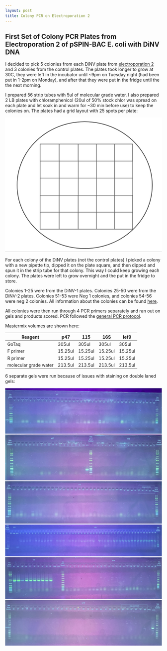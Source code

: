 ```yaml
---
layout: post
title: Colony PCR on Electroporation 2 
---
```


## First Set of Colony PCR  Plates from Electroporation 2 of pSPIN-BAC E. coli with DiNV DNA 

I decided to pick 5 colonies from each DiNV plate from [electroporation 2](https://meschedl.github.io/Unckless-Lab-Notebook-Maggie/2024/02/05/electro-DiNV-DNA-2.html) and 3 colonies from the control plates. The plates took longer to grow at 30C, they were left in the incubator until ~9pm on Tuesday night (had been put in 1-2pm on Monday), and after that they were put in the fridge until the the next morning. 

I prepared 56 strip tubes with 5ul of molecular grade water. I also prepared 2 LB plates with chloramphenicol (20ul of 50% stock chlor was spread on each plate and let soak in and warm for ~30 min before use) to keep the colonies on. The plates had a grid layout with 25 spots per plate:

![](https://raw.githubusercontent.com/meschedl/Unckless-Lab-Notebook-Maggie/master/images/plate_square.png)

For each colony of the DiNV plates (not the control plates) I picked a colony with a new pipette tip, dipped it on the plate square, and then dipped and spun it in the strip tube for that colony. This way I could keep growing each colony. The plates were left to grow overnight and the put in the fridge to store. 

Colonies 1-25 were from the DiNV-1 plates. Colonies 25-50 were from the DiNV-2 plates. Colonies 51-53 were Neg 1 colonies, and colonies 54-56 were neg 2 colonies. All information about the colonies can be found [here](https://docs.google.com/spreadsheets/d/10bIOcGiGOEq-CnrpFV6pnzy-1kQTJCmN1zR0gOnc1EM/edit#gid=0). 

All colonies were then run through 4 PCR primers separately and ran out on gels and products scored. PCR followed the [general PCR protocol](https://github.com/meschedl/Unckless_Lab_Resources/blob/main/protocols/PCR_protocol_general.md). 

Mastermix volumes are shown here:

|Reagent|p47|115|16S|lef9|
|---|---|---|---|---|
|GoTaq|305ul|305ul|305ul|305ul|
|F primer|15.25ul|15.25ul|15.25ul|15.25ul|
|R primer|15.25ul|15.25ul|15.25ul|15.25ul|
|molecular grade water|213.5ul|213.5ul|213.5ul|213.5ul|

6 separate gels were run because of issues with staining on double laned gels:

![](https://raw.githubusercontent.com/meschedl/Unckless-Lab-Notebook-Maggie/master/images/20240208-gel-1.jpeg)
![](https://raw.githubusercontent.com/meschedl/Unckless-Lab-Notebook-Maggie/master/images/20240208-gel-2.jpeg)
![](https://raw.githubusercontent.com/meschedl/Unckless-Lab-Notebook-Maggie/master/images/20240208-gel-3.jpeg)
![](https://raw.githubusercontent.com/meschedl/Unckless-Lab-Notebook-Maggie/master/images/20240208-gel-4.jpeg)
![](https://raw.githubusercontent.com/meschedl/Unckless-Lab-Notebook-Maggie/master/images/20240208-gel-5.jpeg)
![](https://raw.githubusercontent.com/meschedl/Unckless-Lab-Notebook-Maggie/master/images/20240208-gel-6.jpeg)

